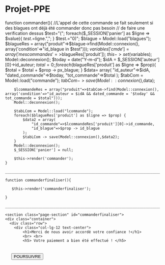 # Projet-PPE

function commander(){
		//L'appel de cette commande se fait seulement si des blagues ont déjà été commander donc pas besoin
		// de faire une verification dessus
        $test="(";
		foreach($_SESSION['panier'] as $ligne => $value){
			$test.=$ligne.",";
		}
		$test.="0)";
		$blague = Model::load("blagues");
		$blagueRes = array("produit"=>$blague->find(Model::connexion(), array('condition'=>"id_blague in $test")));
		$variables['cmde']=array('mescommandes'=>$blagueRes['produit']);
		$this->set($variables);
		Model::deconnexion();
		$today = date("Y-m-d");
		$idA = $_SESSION['auteur'][0]->id_auteur;
		$total = 0;
		foreach($blagueRes['produit'] as $ligne => $prop){
			$total = $total + $prop -> px_blague;
		}
		$data= array(
			"id_auteur"=>$idA,
			"dated_commande"=>$today,
			"tot_commande"=>$total
		);
		$tabCom = Model::load("commande");
		$tabCom -> save(Model::connexion(),$data);
		
		$lcommandeRes = array("produit"=>$tabCom->find(Model::connexion(), array('condition'=>"id_auteur = $idA && dated_commande = '$today' && tot_commande = $total")));
		Model::deconnexion();
		
		$tabLCom = Model::load("lcommande");
		foreach($blagueRes['produit'] as $ligne => $prop) {
			$data2 = array(
				"id_commande"=>$lcommandeRes['produit'][0]->id_commande,
				"id_blague"=>$prop -> id_blague
			);
			$tabLCom -> save(Model::connexion(),$data2);
		}
		Model::deconnexion();
		$_SESSION['panier'] = null;
		
        $this->render('commander');
    }
    
    ____________________________________________________________________________________________________________________________________
    
    function commanderfinaliser(){
		
       $this->render('commanderfinaliser');
        
    }
    
    ____________________________________________________________________________________________________________________________________
    
    <section class="page-section" id="commanderfinaliser">
    <div class="container">
      <div class="row">
        <div class="col-lg-12 text-center">
			<h1>Merci de nous avoir accordé votre confiance !</h1>
			<br> <br>
			<h5> Votre paiement a bien été effectué ! </h5>

<a href="<?= WEBROOT.'blague' ?>">
	<button type="button" style="margin:20px" >
		POURSUIVRE 
	</button>
</a>
</div>
</div>
</div>
</section>

